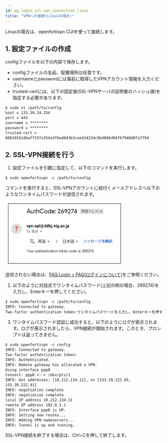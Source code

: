 ```yaml
---
id: pg_login_ssl-vpn_connection_linux
title: "VPNへの接続(Linuxの場合)"
---
```



Linuxの場合は、openfortivpn CUIを使って接続します。

## 1. 設定ファイルの作成

configファイルを以下の内容で保存します。
- configファイルの名前、配置場所は任意です。
- usernameとpasswordには事前に取得したVPNアカウント情報を入力ください。
- trusted-certには、以下の固定値(SSL-VPNサーバの証明書のハッシュ値)を指定する必要があります。
```
$ sudo vi /path/to/config
host = 133.39.24.254
port = 443
username = ********
password = ********
trusted-cert = 860101b1dbaff15fa35da3f6ed643b3cae434234c9bd866d86f67948d07a7f94
```

## 2. SSL-VPN接続を行う

1. 設定ファイルを引数に指定して、以下のコマンドを実行します。
```
$ sudo openfortivpn -c /path/to/config
```

コマンドを実行すると、SSL-VPNアカウントに紐付くメールアドレスへ以下のようなワンタイムパスワードが送信されます。

![figure](VPNwin_15.png)

送信されない場合は、[FAQ:Login > FAQ(ログインについて)](/faq/faq_login_personal#🆀-個人ゲノム解析区画に対してssl-vpn接続を行うためにforticlientにユーザ名をパスワードを入力してもvpnアカウントに紐付くメールアドレスへワンタイムパスワードが送られてきません)をご参照ください。

2. 以下のように対話式でワンタイムパスワード(上記の例の場合、269274)を入力し、Enterキーを押してください。
```
$ sudo openfortivpn -c /path/to/config
INFO: Connected to gateway.
Two-factor authentication token:ワンタイムパスワードを入力し、Enterキーを押す
```

3. ワンタイムパスワード認証に成功すると、以下のようにログが表示されます。ログが表示されましたら、VPN接続が開始されます。このとき、プロンプトは返ってきません。

```
$ sudo openfortivpn -c config
INFO: Connected to gateway.
Two-factor authentication token:
INFO: Authenticated.
INFO: Remote gateway has allocated a VPN.
Using interface ppp0
Connect: ppp0 <--> /dev/pts/1
INFO: Got addresses: [10.212.134.11], ns [133.39.221.65, 133.39.222.41]
INFO: negotiation complete
INFO: negotiation complete
local IP address 10.212.134.11
remote IP address 192.0.2.1
INFO: Interface ppp0 is UP.
INFO: Setting new routes...
INFO: Adding VPN nameservers...
INFO: Tunnel is up and running.
```

SSL-VPN接続を終了する場合は、Ctrl+Cを押して終了します。
